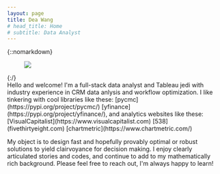 ```yaml
---
layout: page
title: Dea Wang
# head_title: Home
# subtitle: Data Analyst
---
```


<div class="pretty-links">

{::nomarkdown} 
<figure class="site-profile">
    <img src="{{ site.baseurl }}/assets/img/profile.jpg">
</figure>
{:/}

<div class="lead lead-about">
Hello and welcome! I'm a full-stack data analyst and Tableau jedi with industry experience in CRM data anlysis and workflow optimization. I like tinkering with cool libraries like these: [pycmc](https://pypi.org/project/pycmc/) [yfinance](https://pypi.org/project/yfinance/), and analytics websites like these: [VisualCapitalist](https://www.visualcapitalist.com) [538](fivethirtyeight.com) [chartmetric](https://www.chartmetric.com/)

My object is to design fast and hopefully provably optimal or robust solutions to yield clairvoyance for decision making. I enjoy clearly articulated stories and codes, and continue to add to my mathematically rich background. Please feel free to reach out, I'm always happy to learn!
</div>


</div>

